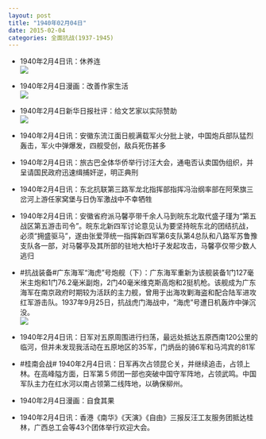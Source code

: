 ```yaml
---
layout: post
title: "1940年02月04日"
date: 2015-02-04
categories: 全面抗战(1937-1945)
---
```


<meta name="referrer" content="no-referrer" />

- 1940年2月4日讯：休养连 <br/><img src="https://ww1.sinaimg.cn/large/aca367d8jw1eoxqat12lwj20kx11a7h6.jpg" />

- 1940年2月4日漫画：改善作家生活 <br/><img src="https://ww1.sinaimg.cn/large/aca367d8jw1eoxokoqtkpj20e90d1q4j.jpg" />

- 1940年2月4日新华日报社评：给文艺家以实际赞助 <br/><img src="https://ww2.sinaimg.cn/large/aca367d8jw1eoxmujmrqej211g0fxter.jpg" />

- 1940年2月4日讯：安徽东流江面日舰满载军火分批上驶，中国炮兵部队猛烈轰击，军火中弹爆发，四舰受创，敌兵死伤甚多 

- 1940年2月4日讯：旅古巴全体华侨举行讨汪大会，通电否认卖国伪组织，并呈请国民政府迅速缉捕奸逆，明正典刑  

- 1940年2月4日讯：东北抗联第三路军龙北指挥部指挥冯治纲率部在阿荣旗三岔河上游任家窝堡与日伪军激战中不幸牺牲 

- 1940年2月4日讯：安徽省府派马馨亭带千余人马到皖东北取代盛子瑾为“第五战区第五游击司令”。皖东北新四军讨论意见认为要坚持皖东北的团结抗战，必须“拥盛驱马”，遂由张爱萍统一指挥新四军第6支队第4总队和八路军苏鲁豫支队各一部，对马馨亭及其所部的驻地大柏圩子发起攻击，马馨亭仅带少数人逃归 

- #抗战装备#广东海军“海虎”号炮舰（下）：广东海军重新为该舰装备1门127毫米主炮和1门76.2毫米副炮，2门40毫米维克斯高炮和2挺机枪。该舰成为广东海军在南京政府时期较为活跃的主力舰，曾用于出海攻剿海盗和配合陆军进攻红军游击队。1937年9月25日，抗战虎门海战中，“海虎”号遭日机轰炸中弹沉没。 <br/><img src="https://ww4.sinaimg.cn/large/aca367d8jw1eox3hp3ozdj21jk15onoc.jpg" />

- 1940年2月4日讯：日军对五原周围进行扫荡，最远处抵达五原西南120公里的临河，但并未发现我活动在五原地区的35军，门炳岳的骑6军和马鸿宾的81军 

- #桂南会战# 1940年2月4日讯：日军再次占领昆仑关，并继续追击，占领上林。在高峰隘方面，日军第５师团一部也突破中国守军阵地，占领武鸣。中国军队主力在红水河以南占领第二线阵地，以确保柳州。 

- 1940年2月4日漫画：自食其果 

- 1940年2月4日讯：香港《南华》《天演》《自由》三报反汪工友服务团抵达桂林，广西总工会等43个团体举行欢迎大会。 

